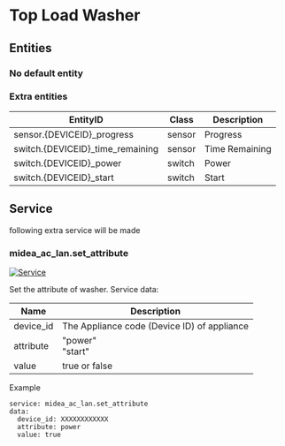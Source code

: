 # Top Load Washer

## Entities
### No default entity

### Extra entities

EntityID | Class | Description
--- | --- | ---
sensor.{DEVICEID}_progress | sensor | Progress
switch.{DEVICEID}_time_remaining | sensor | Time Remaining
switch.{DEVICEID}_power | switch | Power
switch.{DEVICEID}_start | switch | Start

## Service
following extra service will be made

### midea_ac_lan.set_attribute

[![Service](https://my.home-assistant.io/badges/developer_call_service.svg)](https://my.home-assistant.io/redirect/developer_call_service/?service=midea_ac_lan.set_attribute)

Set the attribute of washer. Service data:

Name | Description
--- | ---
device_id | The Appliance code (Device ID) of appliance
attribute | "power"<br/>"start"
value | true or false

Example
```
service: midea_ac_lan.set_attribute
data:
  device_id: XXXXXXXXXXXX
  attribute: power
  value: true
```